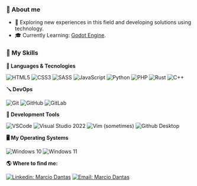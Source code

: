 ### :man: About me

- 🤔 Exploring new experiences in this field and developing solutions using technology.
- 🎓 Currently Learning: [Godot Engine](https://godotengine.org/).

### :rocket: My Skills

**💾 Languages & Tecnologies**

  ![HTML5](https://img.shields.io/badge/HTML-239120?style=normal&logo=html5&logoColor=white)
  ![CSS3](https://img.shields.io/badge/CSS-239120?&style=normal&logo=css3&logoColor=white)
  ![SASS](https://img.shields.io/badge/Sass-CC6699?style=normal&logo=sass&logoColor=white)
  ![JavaScript](https://img.shields.io/badge/JavaScript-F7DF1E?style=normal&logo=javascript&logoColor=000)
  ![Python](https://img.shields.io/badge/Python-14354C?style=normal&logo=python&logoColor=white)
  ![PHP](https://img.shields.io/badge/PHP-777BB4?style=normal&logo=php&logoColor=white)
  ![Rust](https://img.shields.io/badge/Rust-ef4a00?style=normal&logo=rust&logoColor=white)
  ![C++](https://img.shields.io/badge/C++-005697?style=normal&logo=cplusplus&logoColor=white)

**🪛 DevOps**

  ![Git](https://img.shields.io/badge/-Git-F84E28?style=flat&logo=git&logoColor=fff)
  ![GitHub](https://img.shields.io/badge/-GitHub-000?style=flat&logo=github&logoColor=fff)
  ![GitLab](https://img.shields.io/badge/-GitLab-d12?style=flat&logo=gitlab)

**🔧 Development Tools**

  ![VSCode](https://img.shields.io/badge/-Visual%20Studio%20Code-333333?style=normal&logo=visualstudiocode&logoColor=3BA4EA)
  ![Visual Studio 2022](https://img.shields.io/badge/-Visual%20Studio%202022-333333?style=normal&logo=visualstudio&logoColor=3BA4EA)
  ![Vim (sometimes)](https://img.shields.io/badge/Vim-eeeeee?style=normal&logo=vim&logoColor=007f00)
  ![Github Desktop](https://img.shields.io/badge/-Github%20Copilot-333333?style=normal&logo=github&logoColor=fffff)

**🖥️ My Operating Systems**

  ![Windows 10](https://img.shields.io/badge/Windows-10-026FC3?style=flat&logo=windows&logoColor=fff)
  ![Windows 11](https://img.shields.io/badge/Windows-11-026FC3?style=flat&logo=microsoft&logoColor=fff)

**:earth_americas: Where to find me:** 

[![Linkedin: Marcio Dantas](https://img.shields.io/badge/-Marcio%20Dantas-blue?style=flat&logo=Linkedin&logoColor=white)](https://www.linkedin.com/in/marcio-dantas-b21367230/)
[![Email: Marcio Dantas](https://img.shields.io/badge/-marcio.dantas.pro@outlook.com-006bed?style=flat&logo=Gmail&logoColor=white)](mailto:marcio.dantas.pro@outlook.com)
